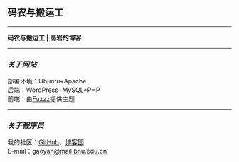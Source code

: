 ## 码农与搬运工

---

**码农与搬运工 | 高岩的博客**  

---

### ***关于网站***  
部署环境：Ubuntu+Apache  
后端：WordPress+MySQL+PHP  
前端：由[Fuzzz](http://www.akina.pw/)提供主题  

---

### ***关于程序员***    
我的社区：[GitHub](https://github.com/gymmer)、[博客园](http://www.cnblogs.com/gymmer/)  
E-mail：gaoyan@mail.bnu.edu.cn 

